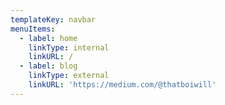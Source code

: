 ```yaml
---
templateKey: navbar
menuItems:
  - label: home
    linkType: internal
    linkURL: /
  - label: blog
    linkType: external
    linkURL: 'https://medium.com/@thatboiwill'
---
```


